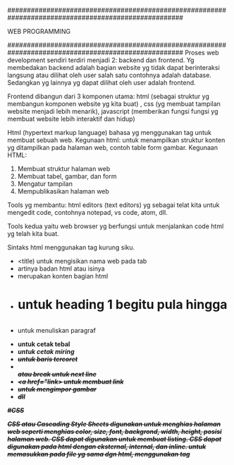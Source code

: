 #####################################################################################################

WEB PROGRAMMING

#####################################################################################################
Proses web development sendiri terdiri menjadi 2: backend dan frontend.
Yg membedakan backend adalah bagian website yg tidak dapat berinteraksi langsung atau dilihat oleh user salah satu contohnya adalah database. Sedangkan yg lainnya yg dapat dilihat oleh user adalah frontend.

Frontend dibangun dari 3 komponen utama: html (sebagai struktur yg membangun komponen website yg kita buat) , css (yg membuat tampilan website menjadi lebih menarik), javascript (memberikan fungsi fungsi yg membuat website lebih interaktif dan hidup)

Html (hypertext markup language) bahasa yg menggunakan tag untuk membuat sebuah web. Kegunaan html: untuk menampilkan struktur konten yg ditampilkan pada halaman web, contoh table form gambar. Kegunaan HTML:
1. Membuat struktur halaman web
2. Membuat tabel, gambar, dan form
3. Mengatur tampilan
4. Mempublikasikan halaman web


Tools yg membantu: html editors (text editors) yg sebagai telat kita untuk mengedit code, contohnya notepad, vs code, atom, dll.

Tools kedua yaitu web browser yg berfungsi untuk menjalankan code html yg telah kita buat. 

Sintaks html menggunakan tag kurung siku.
- <title) untuk mengisikan nama web pada tab 
- <body> artinya badan html atau isinya
- <div> merupakan konten bagian html
- <h1> untuk heading 1 begitu pula hingga <h6>
- <p> untuk menuliskan paragraf
- <strong> untuk cetak tebal
- <em> untuk cetak miring
- <s> untuk baris tercoret
- <br> atau break untuk next line
- <a href="link> untuk membuat link
- <ing src="*.png"> untuk mengimpor gambar
- dll


#CSS

CSS atau Cascading Style Sheets digunakan untuk menghias halaman web seperti menghias color, size, font, backgrond, width, height, posisi halaman web. CSS dapat digunakan untuk membuat listing. CSS dapat digunakan pada html dengan eksternal, internal, dan inline. untuk memasukkan pada file yg sama dgn html, menggunakan tag <style> jika file yg berbeda, maka source letak css diimpor pada file html

#####################################################################################################

Web UI Testing 
#####################################################################################################

Merupakan melakukan testing pada web yg telah dibuat, qe mwmastikan yg dikerjakan software enginner sudah benar. ui test terpisah dari unit test oleh developer jadi qe tdk tergantung pada desktop yg digunakan developer. toolsnya seperti katalon, cypress, robot framework, testproject, dan serenity bdd. 

#Serenity BDD

merupakan lib opensource yg membantu tester dalam menulis automation advanced test yg leih struktur dan terawat lebih baik yg bisa menghasilkan laporan hasil pengujian yg menarik dan kaya makna. Arsitekturnya yaitu Pages, Steps, Requirements, Tests, Reports, dimana serenity bdd ini open source bdd framework. 

Untuk melakukan automation test, hal pertama yaitu:
1. define requirement, dimana kita membuat story nya dulu.
2. Ketika acceptance criteria kita sudah membuat feature dan scenario maka kita akna mendeskripsikan acceptance criteria di higlevel dan direkam, mengubah feature menjadi scenario.feature.
3. setelah membuat storynya, mengimplement test.
4. apabila di run akan muncul report dari testnya.

#BDD Framework with cucumber

BDD With Jbehave ditulis dalam bahasa java, sayangnya tersedia dalam bahasa java saja. 5 langkah:
1. Write story, dengan plain text agar mudah dipahami. bahasanya gherkin
2. Configure stories
3. Browser interaction
4. Run Stories
5. View Reports

